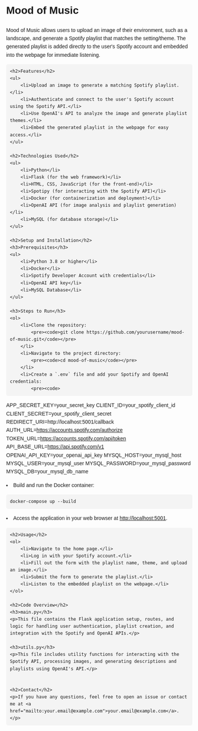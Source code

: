 <!DOCTYPE html>
<html lang="en">
<head>
    <meta charset="UTF-8">
    <meta name="viewport" content="width=device-width, initial-scale=1.0">
    <title>Mood of Music - README</title>
    <style>
        body {
            font-family: Arial, sans-serif;
            line-height: 1.6;
            margin: 0;
            padding: 20px;
        }
        h1, h2, h3, h4, h5, h6 {
            margin-top: 20px;
        }
        pre {
            background-color: #f4f4f4;
            padding: 10px;
            border-radius: 5px;
        }
    </style>
</head>
<body>
    <h1>Mood of Music</h1>
    <p>Mood of Music allows users to upload an image of their environment, such as a landscape, and generate a Spotify playlist that matches the setting/theme. The generated playlist is added directly to the user's Spotify account and embedded into the webpage for immediate listening.</p>
    
    <h2>Features</h2>
    <ul>
        <li>Upload an image to generate a matching Spotify playlist.</li>
        <li>Authenticate and connect to the user's Spotify account using the Spotify API.</li>
        <li>Use OpenAI's API to analyze the image and generate playlist themes.</li>
        <li>Embed the generated playlist in the webpage for easy access.</li>
    </ul>

    <h2>Technologies Used</h2>
    <ul>
        <li>Python</li>
        <li>Flask (for the web framework)</li>
        <li>HTML, CSS, JavaScript (for the front-end)</li>
        <li>Spotipy (for interacting with the Spotify API)</li>
        <li>Docker (for containerization and deployment)</li>
        <li>OpenAI API (for image analysis and playlist generation)</li>
        <li>MySQL (for database storage)</li>
    </ul>

    <h2>Setup and Installation</h2>
    <h3>Prerequisites</h3>
    <ul>
        <li>Python 3.8 or higher</li>
        <li>Docker</li>
        <li>Spotify Developer Account with credentials</li>
        <li>OpenAI API key</li>
        <li>MySQL Database</li>
    </ul>

    <h3>Steps to Run</h3>
    <ol>
        <li>Clone the repository:
            <pre><code>git clone https://github.com/yourusername/mood-of-music.git</code></pre>
        </li>
        <li>Navigate to the project directory:
            <pre><code>cd mood-of-music</code></pre>
        </li>
        <li>Create a `.env` file and add your Spotify and OpenAI credentials:
            <pre><code>
APP_SECRET_KEY=your_secret_key
CLIENT_ID=your_spotify_client_id
CLIENT_SECRET=your_spotify_client_secret
REDIRECT_URI=http://localhost:5001/callback
AUTH_URL=https://accounts.spotify.com/authorize
TOKEN_URL=https://accounts.spotify.com/api/token
API_BASE_URL=https://api.spotify.com/v1
OPENAI_API_KEY=your_openai_api_key
MYSQL_HOST=your_mysql_host
MYSQL_USER=your_mysql_user
MYSQL_PASSWORD=your_mysql_password
MYSQL_DB=your_mysql_db_name
            </code></pre>
        </li>
        <li>Build and run the Docker container:
            <pre><code>docker-compose up --build</code></pre>
        </li>
        <li>Access the application in your web browser at <a href="http://localhost:5001">http://localhost:5001</a>.</li>
    </ol>

    <h2>Usage</h2>
    <ol>
        <li>Navigate to the home page.</li>
        <li>Log in with your Spotify account.</li>
        <li>Fill out the form with the playlist name, theme, and upload an image.</li>
        <li>Submit the form to generate the playlist.</li>
        <li>Listen to the embedded playlist on the webpage.</li>
    </ol>

    <h2>Code Overview</h2>
    <h3>main.py</h3>
    <p>This file contains the Flask application setup, routes, and logic for handling user authentication, playlist creation, and integration with the Spotify and OpenAI APIs.</p>

    <h3>utils.py</h3>
    <p>This file includes utility functions for interacting with the Spotify API, processing images, and generating descriptions and playlists using OpenAI's API.</p>


    <h2>Contact</h2>
    <p>If you have any questions, feel free to open an issue or contact me at <a href="mailto:your.email@example.com">your.email@example.com</a>.</p>
</body>
</html>
